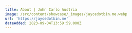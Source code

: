 ```yaml
---
title: About | John Carlo Austria
image: /src/content/showcase/_images/jaycedotbin.me.webp
url: 'https://jaycedotbin.me'
dateAdded: 2023-09-04T13:59:59.000Z
---
```


